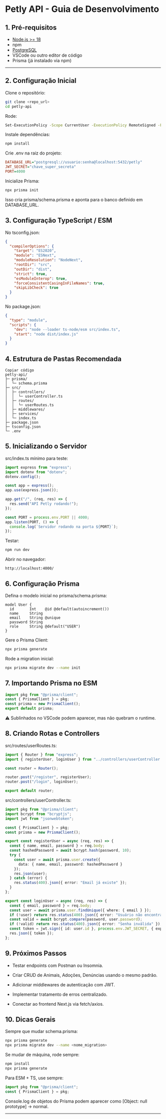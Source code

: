 # Petly API - Guia de Desenvolvimento

## 1. Pré-requisitos

- [Node.js >= 18](https://nodejs.org/pt/download)  
- npm  
- [PostgreSQL](https://www.postgresql.org/download/windows/)
- VSCode ou outro editor de código  
- Prisma (já instalado via npm)

---

## 2. Configuração Inicial

Clone o repositório:

```bash
git clone <repo_url>
cd petly-api
```

Rode:

```bash
Set-ExecutionPolicy -Scope CurrentUser -ExecutionPolicy RemoteSigned -Force
```

Instale dependências:

```bash
npm install
```

Crie .env na raiz do projeto:

```ini
DATABASE_URL="postgresql://usuario:senha@localhost:5432/petly"
JWT_SECRET="chave_super_secreta"
PORT=4000
```

Inicialize Prisma:

```bash
npx prisma init
```

Isso cria prisma/schema.prisma e aponta para o banco definido em DATABASE_URL.

## 3. Configuração TypeScript / ESM

No tsconfig.json:
```json
{
  "compilerOptions": {
    "target": "ES2020",
    "module": "ESNext",
    "moduleResolution": "NodeNext",
    "rootDir": "src",
    "outDir": "dist",
    "strict": true,
    "esModuleInterop": true,
    "forceConsistentCasingInFileNames": true,
    "skipLibCheck": true
  }
}
```

No package.json:
```json
{
  "type": "module",
  "scripts": {
    "dev": "node --loader ts-node/esm src/index.ts",
    "start": "node dist/index.js"
  }
}
```

## 4. Estrutura de Pastas Recomendada
```pgsql
Copiar código
petly-api/
├─ prisma/
│  └─ schema.prisma
├─ src/
│  ├─ controllers/
│  │  └─ userController.ts
│  ├─ routes/
│  │  └─ userRoutes.ts
│  ├─ middlewares/
│  ├─ services/
│  └─ index.ts
├─ package.json
├─ tsconfig.json
└─ .env
```

## 5. Inicializando o Servidor
src/index.ts mínimo para teste:

```ts
import express from "express";
import dotenv from "dotenv";
dotenv.config();

const app = express();
app.use(express.json());

app.get("/", (req, res) => {
  res.send("API Petly rodando!");
});

const PORT = process.env.PORT || 4000;
app.listen(PORT, () => {
  console.log(`Servidor rodando na porta ${PORT}`);
});
```

Testar:

```bash
npm run dev
```

Abrir no navegador:

```arduino
http://localhost:4000/
```

## 6. Configuração Prisma
Defina o modelo inicial no prisma/schema.prisma:

```prisma
model User {
  id       Int    @id @default(autoincrement())
  name     String
  email    String @unique
  password String
  role     String @default("USER")
}
```

Gere o Prisma Client:

```bash
npx prisma generate
```

Rode a migration inicial:

```bash
npx prisma migrate dev --name init
```

## 7. Importando Prisma no ESM
```ts
import pkg from "@prisma/client";
const { PrismaClient } = pkg;
const prisma = new PrismaClient();
export default prisma;
```

⚠️ Sublinhados no VSCode podem aparecer, mas não quebram o runtime.

## 8. Criando Rotas e Controllers
src/routes/userRoutes.ts:

```ts
import { Router } from "express";
import { registerUser, loginUser } from "../controllers/userController.js";

const router = Router();

router.post("/register", registerUser);
router.post("/login", loginUser);

export default router;
```

src/controllers/userController.ts:

```ts
import pkg from "@prisma/client";
import bcrypt from "bcryptjs";
import jwt from "jsonwebtoken";

const { PrismaClient } = pkg;
const prisma = new PrismaClient();

export const registerUser = async (req, res) => {
  const { name, email, password } = req.body;
  const hashedPassword = await bcrypt.hash(password, 10);
  try {
    const user = await prisma.user.create({
      data: { name, email, password: hashedPassword }
    });
    res.json(user);
  } catch (error) {
    res.status(400).json({ error: "Email já existe" });
  }
};

export const loginUser = async (req, res) => {
  const { email, password } = req.body;
  const user = await prisma.user.findUnique({ where: { email } });
  if (!user) return res.status(400).json({ error: "Usuário não encontrado" });
  const valid = await bcrypt.compare(password, user.password);
  if (!valid) return res.status(400).json({ error: "Senha inválida" });
  const token = jwt.sign({ id: user.id }, process.env.JWT_SECRET, { expiresIn: "1d" });
  res.json({ token });
};
```

## 9. Próximos Passos
- Testar endpoints com Postman ou Insomnia.

- Criar CRUD de Animais, Adoções, Denúncias usando o mesmo padrão.

- Adicionar middlewares de autenticação com JWT.

- Implementar tratamento de erros centralizado.

- Conectar ao frontend Next.js via fetch/axios.

## 10. Dicas Gerais
Sempre que mudar schema.prisma:

```bash
npx prisma generate
npx prisma migrate dev --name <nome_migration>
```

Se mudar de máquina, rode sempre:

```bash
npm install
npx prisma generate
```

Para ESM + TS, use sempre:

```ts
import pkg from "@prisma/client";
const { PrismaClient } = pkg;
```

Console.log de objetos do Prisma podem aparecer como [Object: null prototype] → normal.

---